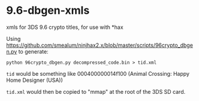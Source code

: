 # 9.6-dbgen-xmls
xmls for 3DS 9.6 crypto titles, for use with *hax

Using https://github.com/smealum/ninjhax2.x/blob/master/scripts/96crypto_dbgen.py to generate:
```
python 96crypto_dbgen.py decompressed_code.bin > tid.xml
```
`tid` would be something like 000400000014f100 (Animal Crossing: Happy Home Designer (USA))

`tid.xml` would then be copied to "mmap" at the root of the 3DS SD card.
